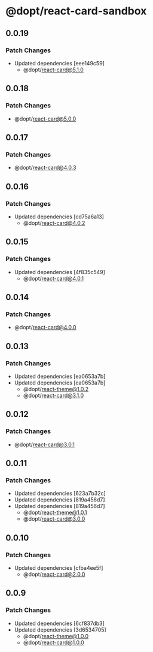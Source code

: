 # @dopt/react-card-sandbox

## 0.0.19

### Patch Changes

- Updated dependencies [eee149c59]
  - @dopt/react-card@5.1.0

## 0.0.18

### Patch Changes

- @dopt/react-card@5.0.0

## 0.0.17

### Patch Changes

- @dopt/react-card@4.0.3

## 0.0.16

### Patch Changes

- Updated dependencies [cd75a6a13]
  - @dopt/react-card@4.0.2

## 0.0.15

### Patch Changes

- Updated dependencies [4f835c549]
  - @dopt/react-card@4.0.1

## 0.0.14

### Patch Changes

- @dopt/react-card@4.0.0

## 0.0.13

### Patch Changes

- Updated dependencies [ea0653a7b]
- Updated dependencies [ea0653a7b]
  - @dopt/react-theme@1.0.2
  - @dopt/react-card@3.1.0

## 0.0.12

### Patch Changes

- @dopt/react-card@3.0.1

## 0.0.11

### Patch Changes

- Updated dependencies [623a7b32c]
- Updated dependencies [819a456d7]
- Updated dependencies [819a456d7]
  - @dopt/react-theme@1.0.1
  - @dopt/react-card@3.0.0

## 0.0.10

### Patch Changes

- Updated dependencies [cfba4ee5f]
  - @dopt/react-card@2.0.0

## 0.0.9

### Patch Changes

- Updated dependencies [6cf837db3]
- Updated dependencies [3d6534705]
  - @dopt/react-theme@1.0.0
  - @dopt/react-card@1.0.0
